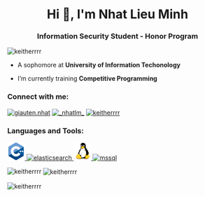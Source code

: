 <h1 align="center">Hi 👋, I'm Nhat Lieu Minh</h1>
<h3 align="center">Information Security Student - Honor Program</h3>

<p align="left"> <img src="https://komarev.com/ghpvc/?username=keitherrrr&label=Profile%20views&color=0e75b6&style=flat" alt="keitherrrr" /> </p>

- A sophomore at **University of Information Techonology**

- I’m currently training **Competitive Programming**

<h3 align="left">Connect with me:</h3>
<p align="left">
<a href="https://fb.com/giauten.nhat" target="blank"><img align="center" src="https://raw.githubusercontent.com/rahuldkjain/github-profile-readme-generator/master/src/images/icons/Social/facebook.svg" alt="giauten.nhat" height="30" width="40" /></a>
<a href="https://instagram.com/_nhatlm_" target="blank"><img align="center" src="https://raw.githubusercontent.com/rahuldkjain/github-profile-readme-generator/master/src/images/icons/Social/instagram.svg" alt="_nhatlm_" height="30" width="40" /></a>
<a href="https://codeforces.com/profile/keitherrrr" target="blank"><img align="center" src="https://raw.githubusercontent.com/rahuldkjain/github-profile-readme-generator/master/src/images/icons/Social/codeforces.svg" alt="keitherrrr" height="30" width="40" /></a>
</p>

<h3 align="left">Languages and Tools:</h3>
<p align="left"> <a href="https://www.w3schools.com/cpp/" target="_blank" rel="noreferrer"> <img src="https://raw.githubusercontent.com/devicons/devicon/master/icons/cplusplus/cplusplus-original.svg" alt="cplusplus" width="40" height="40"/> </a> <a href="https://www.elastic.co" target="_blank" rel="noreferrer"> <img src="https://www.vectorlogo.zone/logos/elastic/elastic-icon.svg" alt="elasticsearch" width="40" height="40"/> </a> <a href="https://www.linux.org/" target="_blank" rel="noreferrer"> <img src="https://raw.githubusercontent.com/devicons/devicon/master/icons/linux/linux-original.svg" alt="linux" width="40" height="40"/> </a> <a href="https://www.microsoft.com/en-us/sql-server" target="_blank" rel="noreferrer"> <img src="https://www.svgrepo.com/show/303229/microsoft-sql-server-logo.svg" alt="mssql" width="40" height="40"/> </a> </p>

<p><img align="left" src="https://github-readme-stats.vercel.app/api/top-langs?username=keitherrrr&show_icons=true&locale=en&layout=compact" alt="keitherrrr" /></p>

<p>&nbsp;<img align="center" src="https://github-readme-stats.vercel.app/api?username=keitherrrr&show_icons=true&locale=en" alt="keitherrrr" /></p>

<p><img align="center" src="https://github-readme-streak-stats.herokuapp.com/?user=keitherrrr&" alt="keitherrrr" /></p>
